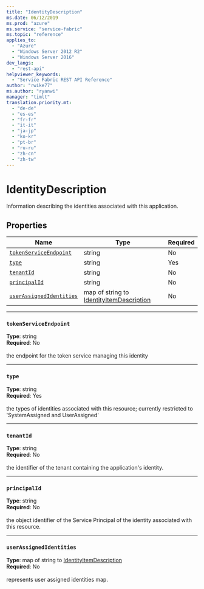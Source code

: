 ```yaml
---
title: "IdentityDescription"
ms.date: 06/12/2019
ms.prod: "azure"
ms.service: "service-fabric"
ms.topic: "reference"
applies_to: 
  - "Azure"
  - "Windows Server 2012 R2"
  - "Windows Server 2016"
dev_langs: 
  - "rest-api"
helpviewer_keywords: 
  - "Service Fabric REST API Reference"
author: "rwike77"
ms.author: "ryanwi"
manager: "timlt"
translation.priority.mt: 
  - "de-de"
  - "es-es"
  - "fr-fr"
  - "it-it"
  - "ja-jp"
  - "ko-kr"
  - "pt-br"
  - "ru-ru"
  - "zh-cn"
  - "zh-tw"
---
```

# IdentityDescription

Information describing the identities associated with this application.

## Properties
| Name | Type | Required |
| --- | --- | --- |
| [`tokenServiceEndpoint`](#tokenserviceendpoint) | string | No |
| [`type`](#type) | string | Yes |
| [`tenantId`](#tenantid) | string | No |
| [`principalId`](#principalid) | string | No |
| [`userAssignedIdentities`](#userassignedidentities) | map of string to [IdentityItemDescription](sfclient-v65-model-identityitemdescription.md) | No |

____
### `tokenServiceEndpoint`
__Type__: string <br/>
__Required__: No<br/>
<br/>
the endpoint for the token service managing this identity

____
### `type`
__Type__: string <br/>
__Required__: Yes<br/>
<br/>
the types of identities associated with this resource; currently restricted to 'SystemAssigned and UserAssigned'

____
### `tenantId`
__Type__: string <br/>
__Required__: No<br/>
<br/>
the identifier of the tenant containing the application's identity.

____
### `principalId`
__Type__: string <br/>
__Required__: No<br/>
<br/>
the object identifier of the Service Principal of the identity associated with this resource.

____
### `userAssignedIdentities`
__Type__: map of string to [IdentityItemDescription](sfclient-v65-model-identityitemdescription.md) <br/>
__Required__: No<br/>
<br/>
represents user assigned identities map.
